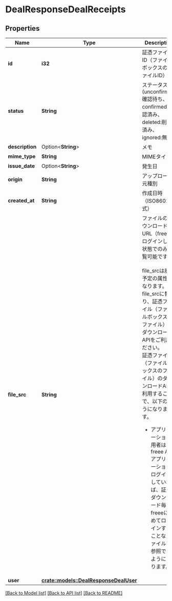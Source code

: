 # DealResponseDealReceipts

## Properties

Name | Type | Description | Notes
------------ | ------------- | ------------- | -------------
**id** | **i32** | 証憑ファイルID（ファイルボックスのファイルID） | 
**status** | **String** | ステータス(unconfirmed:確認待ち、confirmed:確認済み、deleted:削除済み、ignored:無視) | 
**description** | Option<**String**> | メモ | [optional]
**mime_type** | **String** | MIMEタイプ | 
**issue_date** | Option<**String**> | 発生日 | [optional]
**origin** | **String** | アップロード元種別 | 
**created_at** | **String** | 作成日時（ISO8601形式） | 
**file_src** | **String** | ファイルのダウンロードURL（freeeにログインした状態でのみ閲覧可能です。） <br> <br> file_srcは廃止予定の属性になります。<br> file_srcに替わり、証憑ファイル（ファイルボックスのファイル）のダウンロード APIをご利用ください。<br> 証憑ファイル（ファイルボックスのファイル）のダウンロードAPIを利用することで、以下のようになります。 <ul>   <li>アプリケーション利用者はfreee APIアプリケーションにログインしていれば、証憑ダウンロード毎にfreeeに改めてログインすることなくファイルが参照できるようになります。</li> </ul> | 
**user** | [**crate::models::DealResponseDealUser**](dealResponse_deal_user.md) |  | 

[[Back to Model list]](../README.md#documentation-for-models) [[Back to API list]](../README.md#documentation-for-api-endpoints) [[Back to README]](../README.md)


